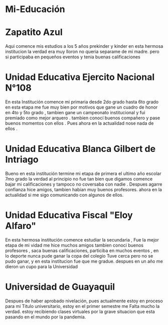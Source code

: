 # Mi-Educación 

# Zapatito Azul

Aqui comence mis estudios a los 5 años  prekinder y kinder  en esta hermosa institucion  la verdad era muy lloron  no queria separame de mi madre.
pero si participaba en pequeños eventos y tenia buenas calificaciones

# Unidad Educativa Ejercito Nacional N°108

En esta Institución comence mi primaria desde 2do grado hasta 6to grado  en esta etapa me fue muy bien  por motivos  que gane un cuadro de honor en 4to y 5to grado , tambien gane un campeonato institucional  y fui premiado como mejor arquero . tambien conocí buenos compañero  y  pase buenos momentos con ellos . Pues ahora en la actualidad  nose nada de ellos .

# Unidad Educativa  Blanca Gilbert de Intriago


Bueno  en esta institución termine mi etapa de primera  el ultimo año escolar 7mo grado  la verdad al principio no fue tan bien que digamos comence bajar  mi calificaciones y tampoco no coversaba con nadie .  Despues  agarre confianza  hice amigos, tambien habian muy buenos profesores. ahora en la actualidad si me sigo comunicando con algunos de ellos.

# Unidad Educativa Fiscal "Eloy Alfaro"

En esta hermosa institución  comence estudiar  la secundaria , Fue la mejor etapa de mi vidad me hice muchos amigos tambien conoci buenos profesores , saca buenas calificaciones, particiba en muchos eventos , en lo deporte nunca pude ganar la copa del colegio  Tuve cerca pero no se pudo ganar, y en esta institucion fue que me gradue. despues en un año me dieron un cupo para la Universidad

# Universidad de Guayaquil

Despues de haber  aprobado nivelación, pues actualmente estoy  en proceso para mi Titulo universitario, estoy en el primer semestre me Falta mucho la verdad. estoy recibiendo clases virtuales por la grave situacion que esta pasando en el mundo por la pandemia.


